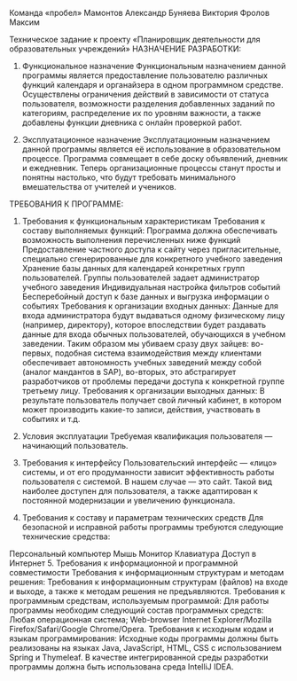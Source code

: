 Команда «пробел»
Мамонтов Александр
Буняева Виктория
Фролов Максим

Техническое задание к проекту
«Планировщик деятельности для образовательных учреждений»
НАЗНАЧЕНИЕ РАЗРАБОТКИ:
1.	Функциональное назначение
Функциональным назначением данной программы является предоставление пользователю различных функций календаря и органайзера в одном программном средстве. Осуществлены ограничения действий в зависимости от статуса пользователя, возможности разделения добавленных заданий по категориям, распределение их по уровням важности, а также добавлены функции дневника с онлайн проверкой работ.

2.	Эксплуатационное назначение
Эксплуатационным назначением данной программы является её использование в образовательном процессе. Программа совмещает в себе доску объявлений, дневник и ежедневник. Теперь организационные процессы станут просты и понятны настолько, что будут требовать минимального вмешательства от учителей и учеников.

ТРЕБОВАНИЯ К ПРОГРАММЕ:
1.	Требования к функциональным характеристикам
Требования к составу выполняемых функций:
Программа должна обеспечивать возможность выполнения перечисленных ниже функций
Предоставление частного доступа к сайту через пригласительные, специально сгенерированные для конкретного учебного заведения
Хранение базы данных для календарей конкретных групп пользователей. Группы пользователей задает администратор учебного заведения
Индивидуальная настройка фильтров событий
Бесперебойный доступ к базе данных и выгрузка информации о событиях
Требования к организации входных данных:
Данные для входа администратора будут выдаваться одному физическому лицу (например, директору), которое впоследствии будет раздавать данные для входа обычных пользователей, обучающихся в учебном заведении. Таким образом мы убиваем сразу двух зайцев: во-первых, подобная система взаимодействия между клиентами обеспечивает автономность учебных заведений между собой (аналог мандантов в SAP), во-вторых, это абстрагирует разработчиков от проблемы передачи доступа к конкретной группе третьему лицу.
Требования к организации выходных данных:
В результате пользователь получает свой личный кабинет, в котором может производить какие-то записи, действия, участвовать в событиях и т.д.
2.	Условия эксплуатации
Требуемая квалификация пользователя — начинающий пользователь.

3.	Требования к интерфейсу
Пользовательский интерфейс — «лицо» системы, и от его продуманности зависит эффективность работы пользователя с системой. В нашем случае — это сайт. Такой вид наиболее доступен для пользователя, а также адаптирован к постоянной модернизации и увеличению функционала.

4.	Требования к составу и параметрам технических средств
Для безопасной и исправной работы программы требуются следующие технические средства:

Персональный компьютер
Мышь
Монитор
Клавиатура
Доступ в Интернет
5.	Требования к информационной и программной совместимости
Требования к информационным структурам и методам решения:
Требования к информационным структурам (файлов) на входе и выходе, а также к методам решения не предъявляются.
Требования к программным средствам, используемым программой:
Для работы программы необходим следующий состав программных средств:
Любая операционная система;
Web-browser Internet Explorer/Mozilla Firefox/Safari/Google Chrome/Opera.
Требования к исходным кодам и языкам программирования:
Исходные коды программы должны быть реализованы на языках Java, JavaScript, HTML, CSS с использованием Spring и Thymeleaf. В качестве интегрированной среды разработки программы должна быть использована среда IntelliJ IDEA.
